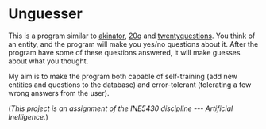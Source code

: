 Unguesser
=========

This is a program similar to [akinator](http://akinator.com/),
[20q](http://www.20q.net/) and [twentyquestions](http://twentyquestions.open-cs.net/).
You think of an entity, and the program will make you yes/no questions about it.
After the program have some of these questions answered,
it will make guesses about what you thought.

My aim is to make the program both capable of self-training
(add new entities and questions to the database)
and error-tolerant (tolerating a few wrong answers from the user).

(_This project is an assignment of the INE5430 discipline --- Artificial Inelligence._)
